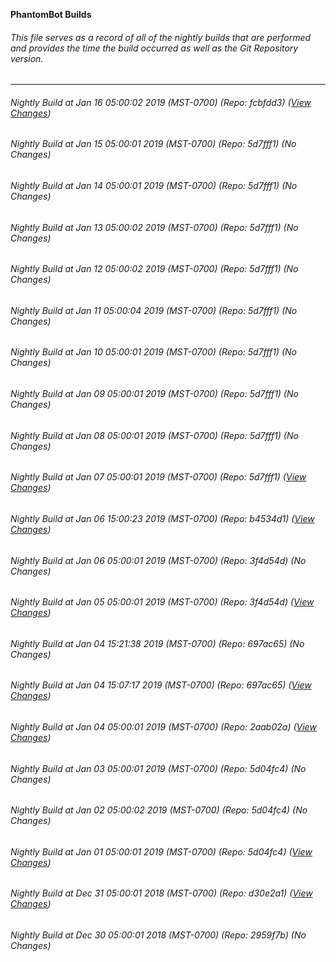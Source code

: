 **PhantomBot Builds**

###### This file serves as a record of all of the nightly builds that are performed and provides the time the build occurred as well as the Git Repository version.
-------------------------------------------------------------------------------------------------------------
###### Nightly Build at Jan 16 05:00:02 2019 (MST-0700) (Repo: fcbfdd3) ([View Changes](https://github.com/PhantomBot/PhantomBot/compare/5d7fff1...fcbfdd3))
###### Nightly Build at Jan 15 05:00:01 2019 (MST-0700) (Repo: 5d7fff1) (No Changes)
###### Nightly Build at Jan 14 05:00:01 2019 (MST-0700) (Repo: 5d7fff1) (No Changes)
###### Nightly Build at Jan 13 05:00:02 2019 (MST-0700) (Repo: 5d7fff1) (No Changes)
###### Nightly Build at Jan 12 05:00:02 2019 (MST-0700) (Repo: 5d7fff1) (No Changes)
###### Nightly Build at Jan 11 05:00:04 2019 (MST-0700) (Repo: 5d7fff1) (No Changes)
###### Nightly Build at Jan 10 05:00:01 2019 (MST-0700) (Repo: 5d7fff1) (No Changes)
###### Nightly Build at Jan 09 05:00:01 2019 (MST-0700) (Repo: 5d7fff1) (No Changes)
###### Nightly Build at Jan 08 05:00:01 2019 (MST-0700) (Repo: 5d7fff1) (No Changes)
###### Nightly Build at Jan 07 05:00:01 2019 (MST-0700) (Repo: 5d7fff1) ([View Changes](https://github.com/PhantomBot/PhantomBot/compare/b4534d1...5d7fff1))
###### Nightly Build at Jan 06 15:00:23 2019 (MST-0700) (Repo: b4534d1) ([View Changes](https://github.com/PhantomBot/PhantomBot/compare/3f4d54d...b4534d1))
###### Nightly Build at Jan 06 05:00:01 2019 (MST-0700) (Repo: 3f4d54d) (No Changes)
###### Nightly Build at Jan 05 05:00:01 2019 (MST-0700) (Repo: 3f4d54d) ([View Changes](https://github.com/PhantomBot/PhantomBot/compare/697ac65...3f4d54d))
###### Nightly Build at Jan 04 15:21:38 2019 (MST-0700) (Repo: 697ac65) (No Changes)
###### Nightly Build at Jan 04 15:07:17 2019 (MST-0700) (Repo: 697ac65) ([View Changes](https://github.com/PhantomBot/PhantomBot/compare/2aab02a...697ac65))
###### Nightly Build at Jan 04 05:00:01 2019 (MST-0700) (Repo: 2aab02a) ([View Changes](https://github.com/PhantomBot/PhantomBot/compare/5d04fc4...2aab02a))
###### Nightly Build at Jan 03 05:00:01 2019 (MST-0700) (Repo: 5d04fc4) (No Changes)
###### Nightly Build at Jan 02 05:00:02 2019 (MST-0700) (Repo: 5d04fc4) (No Changes)
###### Nightly Build at Jan 01 05:00:01 2019 (MST-0700) (Repo: 5d04fc4) ([View Changes](https://github.com/PhantomBot/PhantomBot/compare/d30e2a1...5d04fc4))
###### Nightly Build at Dec 31 05:00:01 2018 (MST-0700) (Repo: d30e2a1) ([View Changes](https://github.com/PhantomBot/PhantomBot/compare/2959f7b...d30e2a1))
###### Nightly Build at Dec 30 05:00:01 2018 (MST-0700) (Repo: 2959f7b) (No Changes)
